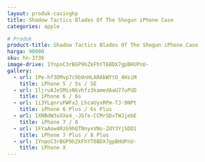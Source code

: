```yaml
---
layout: produk-casinghp
title: Shadow Tactics Blades Of The Shogun iPhone Case
categories: apple

# Produk
product-title: Shadow Tactics Blades Of The Shogun iPhone Case
harga: 90000
sku: hn-3736
image-drive: 1YnpoC3rBGP9hZkFhYT6BDX7gpBHUPnU-
gallery:
  - url: 1Pe-hf3DMvp7c9b9nHLARAbWYtO_4HsiM
    title: iPhone 5 / 5s / SE
  - url: 1ljruAJe5MisNkvhfz3kamedAaU77uPUD
    title: iPhone 6 / 6s
  - url: 1i3YLqnruFWFx2_LhcaUyxRPm-TJ-9NPt
    title: iPhone 6 Plus / 6s Plus
  - url: 1XNBdW3xXXe4_-JGfe-CCMrSDvTWJjebE
    title: iPhone 7 / 8
  - url: 1FYaAow4RzG9hQTNnyxVNo-ZdY3YjSDD1
    title: iPhone 7 Plus / 8 Plus
  - url: 1YnpoC3rBGP9hZkFhYT6BDX7gpBHUPnU-
    title: iPhone X
---
```

